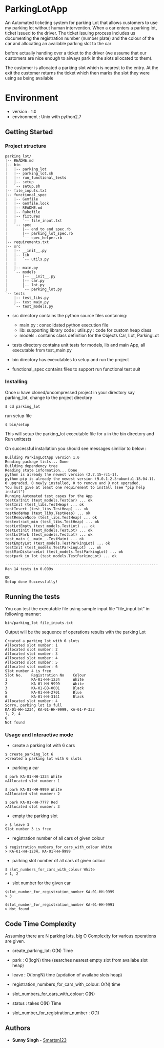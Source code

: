 # ParkingLotApp


An Automated ticketing system for parking Lot that allows customers to use my parking lot without human intervention.
When a car enters a parking lot,  ticket issued to the driver. The
ticket issuing process includes us documenting the registration number (number plate) and the colour of the car and allocating an available parking slot to the car

before actually handing over a ticket to the driver (we assume that our customers are nice enough to always park in the slots allocated to them).

The customer is 
allocated a parking slot which is nearest to the entry. At the exit the customer returns
the ticket which then marks the slot they were using as being available

# Environment

* version : 1.0
* environment : Unix with python2.7

## Getting Started
### Project structure

```
parking_lot/
|-- README.md
|-- bin
|   |-- parking_lot
|   |-- parking_lot.sh
|   |-- run_functional_tests
|   |-- setup
|   `-- setup.sh
|-- file_inputs.txt
|-- functional_spec
|   |-- Gemfile
|   |-- Gemfile.lock
|   |-- README.md
|   |-- Rakefile
|   |-- fixtures
|   |   `-- file_input.txt
|   `-- spec
|       |-- end_to_end_spec.rb
|       |-- parking_lot_spec.rb
|       `-- spec_helper.rb
|-- requirements.txt
|-- src
|   |-- __init__.py
|   |-- lib
|   |   `-- utils.py
|   |   
|   |-- main.py
|   `-- models
|       |-- __init__.py
|       |-- car.py
|       |-- lot.py
|       `-- parking_lot.py
`-- tests
    |-- test_libs.py
    |-- test_main.py
    `-- test_models.py
```

* src directory contains the python source files containing:
   * main.py : consolidated python execution  file
   * lib: supporting library code : utils.py : code for custom heap class
   * models : contains class definition for the Objects Car, Lot, ParkingLot

* tests directory contains unit tests for models, lib and main App, all executable from test_main.py

* bin directory has executables to setup and run the project

* functional_spec contains files to support run functional test suit


### Installing

Once u have cloned/uncompressed project in your directory say parking_lot, change to the project directory

```
$ cd parking_lot
```

run setup file

```
$ bin/setup
```

This will setup the parking_lot executable file for u in the bin directory and Run unittests

On successful installation you should see messages similiar to below :

```
Building ParkingLotApp version 1.0
Reading package lists... Done
Building dependency tree
Reading state information... Done
python is already the newest version (2.7.15~rc1-1).
python-pip is already the newest version (9.0.1-2.3~ubuntu1.18.04.1).
0 upgraded, 0 newly installed, 0 to remove and 9 not upgraded.
You must give at least one requirement to install (see "pip help install")
Running Automated test cases for the App
testCarInit (test_models.TestCar) ... ok
testInit (test_libs.TestHeap) ... ok
testInsert (test_libs.TestHeap) ... ok
testNodeMap (test_libs.TestHeap) ... ok
testRemoveNode (test_libs.TestHeap) ... ok
testextract_min (test_libs.TestHeap) ... ok
testLotEmpty (test_models.TestLot) ... ok
testLotInit (test_models.TestLot) ... ok
testLotPark (test_models.TestLot) ... ok
test_main (__main__.TestMain) ... ok
testEmptyLot (test_models.TestParkingLot) ... ok
testInit (test_models.TestParkingLot) ... ok
testMinDistanceLot (test_models.TestParkingLot) ... ok
testpark_in_lot (test_models.TestParkingLot) ... ok

----------------------------------------------------------------------
Ran 14 tests in 0.009s

OK
Setup done Successfully!
```

## Running the tests

You can test the executable file using sample input file "file_input.txt" in following manner:
```
bin/parking_lot file_inputs.txt
```

Output will be the sequence of operations results with the parking Lot

```
Created a parking lot with 6 slots
Allocated slot number: 1
Allocated slot number: 2
Allocated slot number: 3
Allocated slot number: 4
Allocated slot number: 5
Allocated slot number: 6
Slot number 4 is free
Slot No.    Registration No    Colour
1           KA-01-HH-1234      White
2           KA-01-HH-9999      White
3           KA-01-BB-0001      Black
5           KA-01-HH-2701      Blue
6           KA-01-HH-3141      Black
Allocated slot number: 4
Sorry, parking lot is full
KA-01-HH-1234, KA-01-HH-9999, KA-01-P-333
1, 2, 4
6
Not found
```


### Usage and Interactive mode

* create a parking lot with 6 cars
```
$ create_parking_lot 6
>Created a parking lot with 6 slots
```

* parking a car
```
$ park KA-01-HH-1234 White
>Allocated slot number: 1
```
```
$ park KA-01-HH-9999 White
>Allocated slot number: 2
```
```
$ park KA-01-HH-7777 Red
>Allocated slot number: 3
```
* empty the parking slot
```
> $ leave 3
Slot number 3 is free
```

* registration number of all cars of given colour
```
$ registration_numbers_for_cars_with_colour White
> KA-01-HH-1234, KA-01-HH-9999
```

* parking slot number of all cars of given colour
```
$ slot_numbers_for_cars_with_colour White
> 1, 2
```

* slot number for the given car
```
$slot_number_for_registration_number KA-01-HH-9999
> 3
```
```
$slot_number_for_registration_number KA-01-HH-9991
> Not found
```

## Code Time Complexity
Assuming there are N parking lots,  big O Complexity for various operations are given.
* create_parking_lot:  O(N) Time

* park :  O(logN) time (searches nearest empty slot from availabe slot heap)
* leave : O(longN) time (updation of availabe slots heap)
* registration_numbers_for_cars_with_colour:  O(N) time
* slot_numbers_for_cars_with_colour: O(N)
* status :   takes O(N) Time
* slot_number_for_registration_number : O(1)





## Authors

* **Sunny Singh** - [Smartsn123](https://github.com/Smartsn123)
